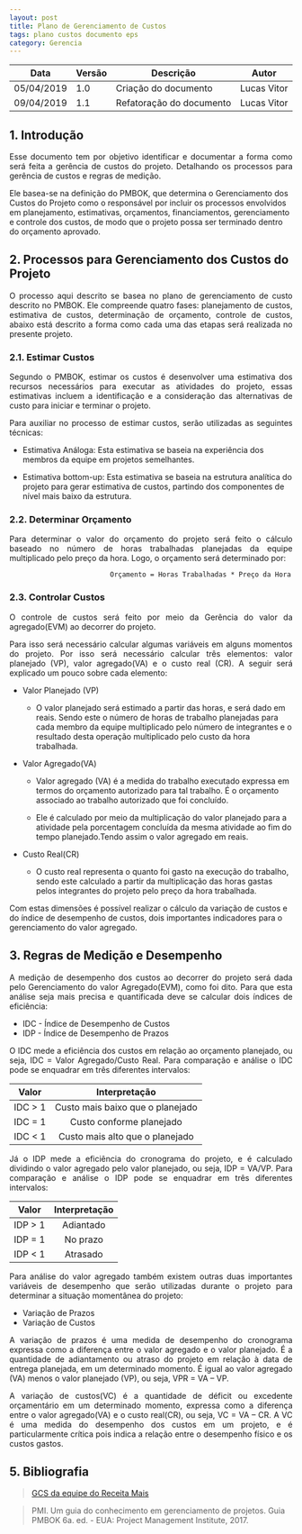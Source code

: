 ```yaml
---
layout: post
title: Plano de Gerenciamento de Custos
tags: plano custos documento eps
category: Gerencia
---
```

|Data   |Versão   |Descrição   |Autor   |
|---|---|---|---|
|05/04/2019   | 1.0  |Criação do documento   |Lucas Vitor   |
|09/04/2019   | 1.1  |Refatoração do documento | Lucas Vitor |


## 1. Introdução

<p align="justify">Esse documento tem por objetivo identificar e documentar a forma como será feita a gerência de custos do projeto. Detalhando os processos para gerência de custos e regras de medição.

Ele basea-se na definição do PMBOK, que determina o Gerenciamento dos Custos do Projeto como o responsável por incluir os processos envolvidos em planejamento, estimativas, orçamentos, financiamentos, gerenciamento e controle dos custos, de modo que o projeto possa ser terminado dentro do orçamento aprovado. </p>
<!--more-->

## 2. Processos para Gerenciamento dos Custos do Projeto

<p align="justify">O  processo aqui descrito se basea no plano de gerenciamento de custo descrito no PMBOK. Ele compreende quatro fases: planejamento de custos, estimativa de custos, determinação de orçamento, controle de custos, abaixo está descrito a forma como cada uma das etapas será realizada no presente projeto. </p>

### 2.1. Estimar Custos

<p align="justify">Segundo o PMBOK, estimar os custos é desenvolver uma estimativa dos recursos necessários para executar as atividades do projeto, essas estimativas incluem a identificação e a consideração das alternativas de custo para iniciar e terminar o projeto.</p>

<p align="justify">Para auxiliar no processo de estimar custos, serão utilizadas as seguintes técnicas:</p>

- Estimativa Análoga: Esta estimativa se baseia na experiência dos membros da equipe em projetos semelhantes.

- Estimativa bottom-up: Esta estimativa se baseia na estrutura analítica do projeto para gerar estimativa de custos, partindo dos componentes de nível mais baixo da estrutura.

### 2.2. Determinar Orçamento

<p align="justify">Para determinar o valor do orçamento do projeto será feito o cálculo baseado no número de horas trabalhadas planejadas da equipe multiplicado pelo preço da hora. Logo, o orçamento será determinado por:</p>

                             Orçamento = Horas Trabalhadas * Preço da Hora

### 2.3. Controlar Custos

<p align="justify">O controle de custos será feito por meio da Gerência do valor da agregado(EVM) ao decorrer do projeto.</p>

<p align="justify">Para isso será necessário calcular algumas variáveis em alguns momentos do projeto. Por isso será necessário calcular três elementos: valor planejado (VP), valor agregado(VA) e o custo real (CR). A seguir será explicado um pouco sobre cada elemento:</p>

- Valor Planejado (VP)

    - O valor planejado será estimado a partir das horas, e será dado em reais. Sendo este o número de horas de trabalho planejadas para cada membro da equipe multiplicado pelo número de integrantes e o resultado desta operação multiplicado pelo custo da hora trabalhada.

- Valor Agregado(VA)

    - Valor agregado (VA) é a medida do trabalho executado expressa em termos do orçamento autorizado para tal trabalho. É o orçamento associado ao trabalho autorizado que foi concluído.

    - Ele é calculado por meio da multiplicação do valor planejado para a atividade pela porcentagem concluída da mesma atividade ao fim do tempo planejado.Tendo assim o valor agregado em reais.

- Custo Real(CR)

    - O custo real representa o quanto foi gasto na execução do trabalho, sendo este calculado a partir da multiplicação das horas gastas pelos integrantes do projeto pelo preço da hora trabalhada.

Com estas dimensões é possível realizar o cálculo da variação de custos e do índice de desempenho de custos, dois importantes indicadores para o gerenciamento do valor agregado.</p>

## 3. Regras de Medição e Desempenho

<p align="justify">A medição de desempenho dos custos ao decorrer do projeto será dada pelo Gerenciamento do valor Agregado(EVM), como foi dito. Para que esta análise seja mais precisa e quantificada deve se calcular dois índices de eficiência:</p>

- IDC - Índice de Desempenho de Custos
- IDP - Índice de Desempenho de Prazos

<p align="justify">O IDC mede a eficiência dos custos em relação ao orçamento planejado, ou seja, IDC = Valor Agregado/Custo Real. Para comparação e análise o IDC pode se enquadrar em três diferentes intervalos:</p>

|Valor|	Interpretação|
| :--: | :--: |
|IDC > 1|Custo mais baixo que o planejado|
|IDC = 1|Custo conforme planejado|
|IDC < 1|Custo mais alto que o planejado|

<p align="justify">Já o IDP mede a eficiência do cronograma do projeto, e é calculado dividindo o valor agregado pelo valor planejado, ou seja, IDP = VA/VP. Para comparação e análise o IDP pode se enquadrar em três diferentes intervalos:</p>

|Valor|	Interpretação|
| :--: | :--: |
|IDP > 1|Adiantado|
|IDP = 1|No prazo|
|IDP < 1|Atrasado|

<p align="justify">Para análise do valor agregado também existem outras duas importantes variáveis de desempenho que serão utilizadas durante o projeto para determinar a situação momentânea do projeto:</p>

- Variação de Prazos
- Variação de Custos

<p align="justify">A variação de prazos é uma medida de desempenho do cronograma expressa como a diferença entre o valor agregado e o valor planejado. É a quantidade de adiantamento ou atraso do projeto em relação à data de entrega planejada, em um determinado momento. É igual ao valor agregado (VA) menos o valor planejado (VP), ou seja, VPR = VA – VP.</p>

<p align="justify">A variação de custos(VC) é a quantidade de déficit ou excedente orçamentário em um determinado momento, expressa como a diferença entre o valor agregado(VA) e o custo real(CR), ou seja, VC = VA – CR. A VC é uma medida do desempenho dos custos em um projeto, e é particularmente crítica pois indica a relação entre o desempenho físico e os custos gastos.</p>


## 5. Bibliografia

> [GCS da equipe do Receita Mais](https://github.com/fga-eps-mds/2017.2-Receita-Mais/wiki/Plano-de-Gerenciamento-e-Configura%C3%A7%C3%A3o-de-Software)

> PMI. Um guia do conhecimento em gerenciamento de projetos. Guia PMBOK 6a. ed. - EUA: Project Management Institute, 2017.